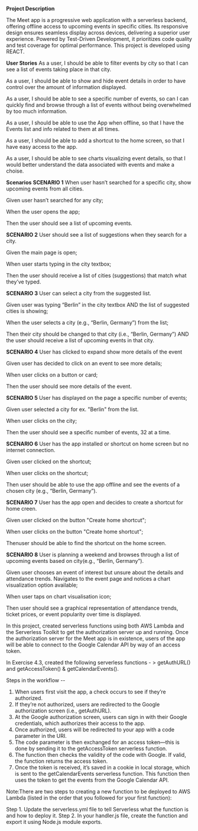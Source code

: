 **Project Description**

The Meet app is a progressive web application with a serverless backend, offering offline access to upcoming events in specific cities. Its responsive design ensures seamless display across devices, delivering a superior user experience. Powered by Test-Driven Development, it prioritizes code quality and test coverage for optimal performance.
This project is developed using REACT.

**User Stories**
As a user, I should be able to filter events by city so that I can see a list of events taking place in that city.

As a user, I should be able to show and hide event details in order to have control over the amount of information displayed.

As a user, I should be able to see a specific number of events, so can I can quickly find and browse through a list of events without being overwhelmed by too much information.

As a user, I should be able to use the App when offline, so that I have the Events list and info related to them at all times.

As a user, I should be able to add a shortcut to the home screen, so that I have easy access to the app.

As a user, I should be able to see charts visualizing event details, so that I would better understand the data associated with events and make a choise.

**Scenarios**
**SCENARIO 1**
When user hasn’t searched for a specific city, show upcoming events from all cities.

Given user hasn’t searched for any city;

When the user opens the app;

Then the user should see a list of upcoming events.

**SCENARIO 2**
User should see a list of suggestions when they search for a city.

Given the main page is open;

When user starts typing in the city textbox;

Then the user should receive a list of cities (suggestions) that match what they’ve typed.

**SCENARIO 3**
User can select a city from the suggested list.

Given user was typing “Berlin” in the city textbox AND the list of suggested cities is showing;

When the user selects a city (e.g., “Berlin, Germany”) from the list;

Then their city should be changed to that city (i.e., “Berlin, Germany”) AND the user should receive a list of upcoming events in that city.

**SCENARIO 4**
User has clicked to expand show more details of the event

Given user has decided to click on an event to see more details;

When user clicks on a button or card;

Then the user should see more details of the event.

**SCENARIO 5**
User has displayed on the page a specific number of events;

Given user selected a city for ex. "Berlin" from the list.

When user clicks on the city;

Then the user should see a specific number of events, 32 at a time.

**SCENARIO 6**
User has the app installed or shortcut on home screen but no internet connection.

Given user clicked on the shortcut;

When user clicks on the shortcut;

Then user should be able to use the app offline and see the events of a chosen city (e.g., “Berlin, Germany”).

**SCENARIO 7**
User has the app open and decides to create a shortcut for home creen.

Given user clicked on the button "Create home shortcut";

When user clicks on the button "Create home shortcut";

Thenuser should be able to find the shortcut on the home screen.

**SCENARIO 8**
User is planning a weekend and browses through a list of upcoming events based on city(e.g., “Berlin, Germany”).

Given user chooses an event of interest but unsure about the details and attendance trends. Navigates to the event page and notices a chart visualization option available;

When user taps on chart visualisation icon;

Then user should see a graphical representation of attendance trends, ticket prices, or event popularity over time is displayed.




In this project, created serverless functions using both AWS Lambda and the Serverless Toolkit to get the authorization server up and running. Once the authorization server for the Meet app is in existence, users of the app will be able to connect to the Google Calendar API by way of an access token.

In Exercise 4.3, created the following serverless functions - > getAuthURL() and getAccessToken() & getCalendarEvents().

Steps in the workflow -- 
1. When users first visit the app, a check occurs to see if they’re authorized.
2. If they’re not authorized, users are redirected to the Google authorization screen (i.e., getAuthURL).
3. At the Google authorization screen, users can sign in with their Google credentials, which authorizes their access to the app.
4. Once authorized, users will be redirected to your app with a code parameter in the URI.
5. The code parameter is then exchanged for an access token—this is done by sending it to the getAccessToken serverless function.
6. The function then checks the validity of the code with Google. If valid, the function returns the access token.
7. Once the token is received, it’s saved in a cookie in local storage, which is sent to the getCalendarEvents serverless function. This function then uses the token to get the events from the Google Calendar API.


Note:There are two steps to creating a new function to be deployed to AWS Lambda (listed in the order that you followed for your first function):

Step 1. Update the serverless.yml file to tell Serverless what the function is and how to deploy it.
Step 2. In your handler.js file, create the function and export it using Node.js module exports.